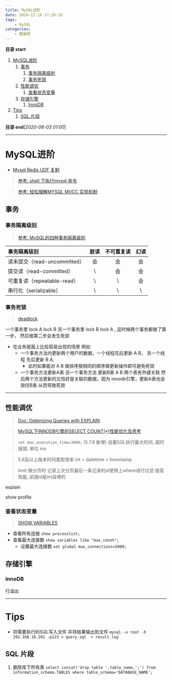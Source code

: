 ```yaml
---
title: MySQL进阶
date: 2018-12-16 17:26:16
tags: 
    - MySQL
categories: 
    - 数据库
---
```


**目录 start**

1. [MySQL进阶](#mysql进阶)
    1. [事务](#事务)
        1. [事务隔离级别](#事务隔离级别)
        1. [事务死锁](#事务死锁)
    1. [性能调优](#性能调优)
        1. [查看状态变量](#查看状态变量)
    1. [存储引擎](#存储引擎)
        1. [InnoDB](#innodb)
1. [Tips](#tips)
    1. [SQL 片段](#sql-片段)

**目录 end**|_2020-08-03 01:00_|
****************************************
# MySQL进阶

- [Mysql Redis UDF 复制](http://www.cnblogs.com/zhxilin/archive/2016/09/30/5923671.html)

> [参考: shell 下执行mysql 命令](http://www.cnblogs.com/wangkangluo1/archive/2012/04/27/2472898.html)

> [参考: 轻松理解MYSQL MVCC 实现机制](https://blog.csdn.net/whoamiyang/article/details/51901888#commentBox)  

## 事务
### 事务隔离级别
> [参考: MySQL的四种事务隔离级别](https://www.cnblogs.com/huanongying/p/7021555.html)  

| 事务隔离级别 | 脏读 | 不可重复读 | 幻读
|:---|:---:|:---:|:---:|
| 读未提交（read-uncommitted） | 会 | 会 | 会
| 提交读（read-committed） | \ | 会 | 会
| 可重复读（repeatable-read）  | \ | \ | 会
| 串行化（serializable） 	   | \ | \ | \ 

### 事务死锁

> [deadlock](https://stackoverflow.com/questions/2332768/how-to-avoid-mysql-deadlock-found-when-trying-to-get-lock-try-restarting-trans)

一个事务里 lock A lock B 另一个事务里 lock B lock A , 这时候两个事务都做了第一步， 然后做第二步会发生死锁

- 在业务层面上比较容易出现的场景 例如
    - 一个事务方法内更新两个用户的数据，一个线程先后更新 A B， 另一个线程 先后更新 B A, 
        - 此时如果能对 A B 做排序按相同的顺序做更新操作即可避免死锁
    - 一个事务方法更新A表 另一个事务方法 更新B表 A B 两个表有外键关联 然后两个方法更新的又恰好是关联的数据，因为 innodb引擎，更新A表也会锁住B表 从而导致死锁

************************

## 性能调优
> [Doc: Optimizing Queries with EXPLAIN](https://dev.mysql.com/doc/refman/5.7/en/using-explain.html)

> [MySQL下INNODB引擎的SELECT COUNT(*)性能优化及思考](http://www.piaoyi.org/database/MySQL-INNODB-SELECT-COUNT.html)

> `set max_execution_time=3000;` (5.7.8 新增) 设置SQL执行最大时间, 超时报错, 单位 ms

> 5.6及以上版本时间类型效率 int > datetime > timestamp

> limit 做分页时 记录上次分页最后一条记录的id使用上where进行过滤 提高性能, 前提id是int自增的

explain 

show profile

### 查看状态变量
> [ SHOW VARIABLES](https://dev.mysql.com/doc/refman/5.7/en/show-variables.html)  

- 查看所有连接 `show processlist;`
- 查看最大连接数 `show variables like "max_conn%";`
    - 设置最大连接数 `set global max_connections=5000;`

## 存储引擎
### InnoDB
行溢出

*****************************

# Tips
- 将需要执行的SQL写入文件 并将结果输出到文件 `mysql -u root -h 192.168.10.201 -p123 < query.sql  > result.log`

## SQL 片段

1. 删除库下所有表 `select concat('drop table ',table_name,';') from information_schema.TABLES where table_schema='DATABASE_NAME';`
